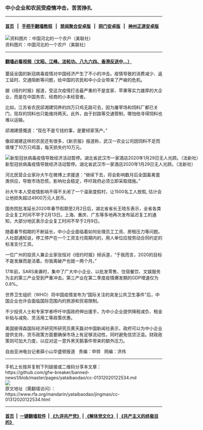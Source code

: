 ### 中小企业和农民受疫情冲击，苦苦挣扎
------------------------

#### [首页](https://github.com/gfw-breaker/banned-news1/blob/master/README.md) &nbsp;&nbsp;|&nbsp;&nbsp; [手把手翻墙教程](https://github.com/gfw-breaker/guides/wiki) &nbsp;&nbsp;|&nbsp;&nbsp; [禁闻聚合安卓版](https://github.com/gfw-breaker/bn-android) &nbsp;&nbsp;|&nbsp;&nbsp; [网门安卓版](https://github.com/oGate2/oGate) &nbsp;&nbsp;|&nbsp;&nbsp; [神州正道安卓版](https://github.com/SzzdOgate/update) 



<div id="headerimg">
 <img alt="资料图片：中国河北的一个农户（美联社）" src="https://www.rfa.org/mandarin/yataibaodao/jingmao/cc-01312020122534.html/0131z.jpg/@@images/6297f9c0-bf78-431c-8511-fb7e7ccff66d.jpeg" title="资料图片：中国河北的一个农户（美联社）"/>
 <div id="headerimgcontents">
  <div id="headerimgcaption">
   <span>
    资料图片：中国河北的一个农户（美联社）
   </span>
   <!-- zoomattribute -->
  </div>
  <!-- headerimgcaption -->
 </div>
 <!-- headerimagecontents -->
</div>

<hr/>


#### [翻墙必看视频（文昭、江峰、法轮功、八九六四、香港反送中...）](http://167.172.214.107/home.html)

<div id="storytext">
 <div>
  <div class="slot_header">
  </div>
 </div>
 <p>
  蔓延全国的新冠病毒疫情对中国经济产生了不小的冲击。疫情导致的消费减少、返工延时、交通阻断等问题，给中国的农民和中小企业带来了严峻的危机。
 </p>
 <p>
 </p>
 <p>
 </p>
 <p>
  据《纽约时报》报道，受这次疫情打击最严重的不是宜家、苹果等实力雄厚的大企业，而是在中国务农、经商的小本经营者。
 </p>
 <p>
  比如，江苏省农民邱湘建饲养的四万只鸡无路可去，因为屠宰场和饲料厂都已关门，现存的饲料也只能维持两天。此外，由于封路等交通管制，哪怕他寻得饲料也难以运输。
 </p>
 <p>
  邱湘建感慨道：“现在不是亏钱的事，是要倾家荡产。”
 </p>
 <p>
  像邱湘建这样的农民还有很多，《新京报》报道称，武汉一农业公司因饲料不足而填埋了10万只鸡苗，每天损失约10万元。
 </p>
 <p>
  <div class="image-inline captioned" style="width:680px;">
   <div style="width:680px;">
    <img alt="新型冠状病毒疫情导致经济活动暂停。湖北省武汉市一家酒店2020年1月29日无人光顾。（法新社）" src="https://www.rfa.org/mandarin/yataibaodao/jingmao/cc-01312020122534.html/0131i.jpg" title="新型冠状病毒疫情导致经济活动暂停。湖北省武汉市一家酒店2020年1月29日无人光顾。（法新社）"/>
   </div>
   <div class="image-caption">
    <span style="width:680px;">
     新型冠状病毒疫情导致经济活动暂停。湖北省武汉市一家酒店2020年1月29日无人光顾。（法新社）
    </span>
    <span class="copyright">
    </span>
   </div>
  </div>
 </p>
 <p>
  河北民营企业家孙大午在微博上求援道：“继续下去，将会影响数月后全国畜禽蛋类供应，导致市场恐慌，影响社会稳定，呼吁政府必须立即采取措施。”
 </p>
 <p>
  孙大午本人受疫情影响不得不关闭了一个温泉度假村，让1500名工人放假, 估计会让他损失超过4900万元人民币。
 </p>
 <p>
  国务院批准延长2020年春节假期至2月2日后，湖北省省长王晓东表示，全省各类企业复工时间不早于2月13日。上海、重庆、广东等多地再次发布延迟复工的通知，大部分地区表示企业复工时间不早于2月9日。
 </p>
 <p>
  随着春节假期的不断延长，中小企业面临着如何处理员工工资、房租压力等问题。人社部通知说，停工停产在一个工资支付周期内的，用人单位应按劳动合同约定的标准支付工资。
 </p>
 <p>
  一位广州的投资人兼企业家张恒对《纽约时报》倾诉道，“于我而言，2020的目标不是发展而是活着。你我离破产也就一两个月。”
 </p>
 <p>
  17年前，SARS来袭时，集中了广大中小企业、以批发零售、住宿餐饮、文娱服务为主的第三产业受到严重冲击。第三产业在第二季度疫情爆发期的GDP增速仅为0.8%。
 </p>
 <p>
  世界卫生组织（WHO）将中国疫情宣布为“国际关注的突发公共卫生事件”后，中国企业也许会面临国际范围内的旅游和贸易限制。
 </p>
 <p>
  不少投资人士和专家学者呼吁中国政府伸出援手，为中小企业提供降税减负、租金补贴与减免、灵活用工等政策优惠。
 </p>
 <p>
  美国彼得森国际经济研究所研究员黄天磊对中国新闻社表示，政府可以为中小企业提供支持，货币政策方面要确保市场上有足够流动性，同时避免信贷泛滥。财政政策则可加大力度，以应对这一意外黑天鹅事件带来的额外压力。
 </p>
 <p>
 </p>
 <p>
  自由亚洲电台记者薛小山华盛顿报道   责编：申铧   网编：洪伟
 </p>
</div>

<hr/>
手机上长按并复制下列链接或二维码分享本文章：<br/>
https://github.com/gfw-breaker/banned-news1/blob/master/pages/yataibaodao/cc-01312020122534.md <br/>
<a href='https://github.com/gfw-breaker/banned-news1/blob/master/pages/yataibaodao/cc-01312020122534.md'><img src='https://github.com/gfw-breaker/banned-news1/blob/master/pages/yataibaodao/cc-01312020122534.md.png'/></a> <br/>
原文地址（需翻墙访问）：https://www.rfa.org/mandarin/yataibaodao/jingmao/cc-01312020122534.html


------------------------
#### [首页](https://github.com/gfw-breaker/banned-news1/blob/master/README.md) &nbsp;|&nbsp; [一键翻墙软件](https://github.com/gfw-breaker/nogfw/blob/master/README.md) &nbsp;| [《九评共产党》](https://github.com/gfw-breaker/9ping.md/blob/master/README.md#九评之一评共产党是什么) | [《解体党文化》](https://github.com/gfw-breaker/jtdwh.md/blob/master/README.md) | [《共产主义的终极目的》](https://github.com/gfw-breaker/gczydzjmd.md/blob/master/README.md)


<img src='http://gfw-breaker.win/banned-news/pages/yataibaodao/cc-01312020122534.md' width='0px' height='0px'/>